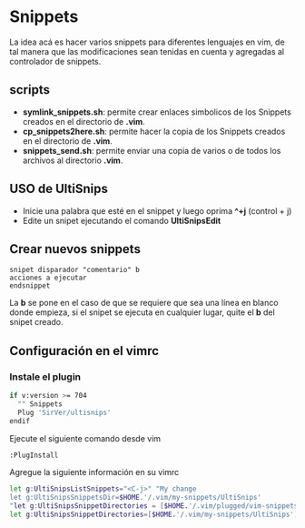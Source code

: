 # Snippets #

La idea acá es hacer varios snippets para diferentes lenguajes en vim, de tal
manera que las modificaciones sean tenidas en cuenta y agregadas al controlador
de snippets.

## scripts ##

* **symlink_snippets.sh**: permite crear enlaces simbolicos de los Snippets creados en el directorio de **.vim**.
* **cp_snippets2here.sh**: permite hacer la copia de los Snippets creados en el directorio de **.vim**.
* **snippets_send.sh**: permite enviar una copia de varios o de todos los archivos al directorio **.vim**.

## USO de UltiSnips ##

* Inicie una palabra que esté en el snippet y luego oprima **^+j** (control + j)
* Edite un snipet ejecutando el comando **UltiSnipsEdit**

## Crear nuevos snippets

```vim
snipet disparador "comentario" b
acciones a ejecutar
endsnippet
```
La **b** se pone en el caso de que se requiere que sea una línea
en blanco donde empieza, si el snipet se ejecuta en cualquier lugar, quite el **b**
del snipet creado.

## Configuración en el vimrc ##

### Instale el plugin ###

```bash
if v:version >= 704
  "" Snippets
  Plug 'SirVer/ultisnips'
endif
```
Ejecute el siguiente comando desde vim

```bash
:PlugInstall
```
Agregue la siguiente información en su vimrc

```bash
let g:UltiSnipsListSnippets="<C-j>" "My change
let g:UltiSnipsSnippetsDir=$HOME.'/.vim/my-snippets/UltiSnips'
"let g:UltiSnipsSnippetDirectories = [$HOME.'/.vim/plugged/vim-snippets', $HOME.'/proyectos/swissknife/vim/UltiSnips']
let g:UltiSnipsSnippetDirectories=[$HOME.'/.vim/my-snippets/UltiSnips']
```

